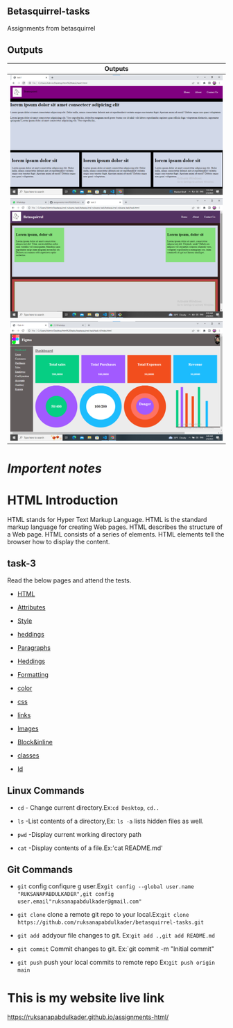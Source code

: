 ## Betasquirrel-tasks

Assignments from betasquirrel

## Outputs

| Outputs                             |
| ----------------------------------- |
| ![task-1](output/task-1-output.png) |
| ![task-2](output/task-2-output.png) |
| ![task-4](output/task-4-output.png) |

# _Importent notes_

# HTML Introduction

HTML stands for Hyper Text Markup Language.
HTML is the standard markup language for creating Web pages.
HTML describes the structure of a Web page.
HTML consists of a series of elements.
HTML elements tell the browser how to display the content.

## task-3

Read the below pages and attend the tests.

- [HTML](https://www.w3schoools.com/html/default.asp)

- [Attributes](https://www.w3schools.com/html/html-attributes.asp)

- [Style](https://www.w3schools.com/html-style.asp)

- [heddings](https://www.w3school.com/html-heddings.asp)

- [Paragraphs](https://www.w3school.com/html-paragraphs.asp)

- [Heddings](https://www.w3school.com/html-heddings.asp)

- [Formatting](https://www.w3school.com/html-formatting.asp)

- [color](https://www.w3school.com/html-color.asp)

- [css](https://www.w3school.com/html-css.asp)

- [links](https://www.w3school.com/html-links.asp)

- [Images](https://www.w3school.com/html-images.asp)

- [Block&inline](https://www.w3school.com/html-Block&inline.asp)

- [classes](https://www.w3school.com/html-classes.asp)

- [Id](https://www.w3school.com/html-Id.asp)

## Linux Commands

- `cd` - Change current directory.Ex:`cd Desktop`, `cd..`

- `ls` -List contents of a directory,Ex: `ls -a` lists hidden files as well.

- `pwd` -Display current working directory path

- `cat` -Display contents of a file.Ex:'cat README.md'

## Git Commands

- `git` config confiqure g user.Ex`git config --global user.name "RUKSANAPABDULKADER",git config user.email"ruksanapabdulkader@gmail.com"`

- `git clone` clone a remote git repo to your local.Ex:`git clone https://github.com/ruksanapabdulkader/betasquirrel-tasks.git`

- `git add `addyour file changes to git. Ex:`git add .,git add README.md`

- `git commit` Commit changes to git. Ex:`git commit -m "Initial commit"

- `git push` push your local commits to remote repo Ex:`git push origin main`

# This is my website live link

https://ruksanapabdulkader.github.io/assignments-html/

